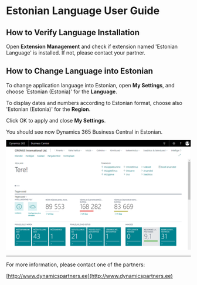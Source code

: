 # Estonian Language User Guide
## How to Verify Language Installation
Open **Extension Management** and check if extension named 'Estonian Language' is installed. If not, please contact your partner.

## How to Change Language into Estonian
To change application language into Estonian, open **My Settings**, and choose 'Estonian (Estonia)' for the **Language**.

To display dates and numbers according to Estonian format, choose also 'Estonian (Estonia)' for the **Region**.  

Click OK to apply and close **My Settings**.

You should see now Dynamics 365 Business Central in Estonian.

![Image](media/role-center.png)

***

For more information, please contact one of the partners:

[http://www.dynamicspartners.ee](http://www.dynamicspartners.ee)
